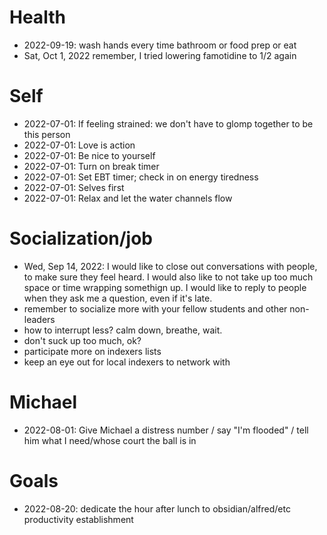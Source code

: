 # Health
* 2022-09-19: wash hands every time bathroom or food prep or eat
* Sat, Oct 1, 2022 remember, I tried lowering famotidine to 1/2 again

# Self

- 2022-07-01: If feeling strained: we don't have to glomp together to be this person
- 2022-07-01: Love is action
- 2022-07-01: Be nice to yourself
- 2022-07-01: Turn on break timer
- 2022-07-01: Set EBT timer; check in on energy tiredness
- 2022-07-01: Selves first
- 2022-07-01: Relax and let the water channels flow

# Socialization/job
* Wed, Sep 14, 2022: I would like to close out conversations with people, to make sure they feel heard. I would also like to not take up too much space or time wrapping somethign up. I would like to reply to people when they ask me a question, even if it's late.
* remember to socialize more with your fellow students and other non-leaders 
* how to interrupt less? calm down, breathe, wait.
* don't suck up too much, ok?
* participate more on indexers lists
* keep an eye out for local indexers to network with

# Michael

* 2022-08-01: Give Michael a distress number / say "I'm flooded" / tell him what I need/whose court the ball is in

# Goals

* 2022-08-20: dedicate the hour after lunch to obsidian/alfred/etc productivity establishment
